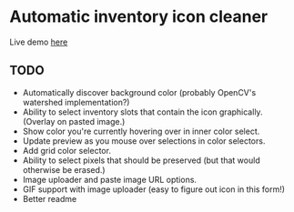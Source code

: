 # Automatic inventory icon cleaner #
Live demo [here](https://mabi.world/icon/)

## TODO ##
* Automatically discover background color (probably OpenCV's watershed implementation?)
* Ability to select inventory slots that contain the icon graphically. (Overlay on pasted image.)
* Show color you're currently hovering over in inner color select.
* Update preview as you mouse over selections in color selectors.
* Add grid color selector.
* Ability to select pixels that should be preserved (but that would otherwise be erased.)
* Image uploader and paste image URL options.
* GIF support with image uploader (easy to figure out icon in this form!)
* Better readme

